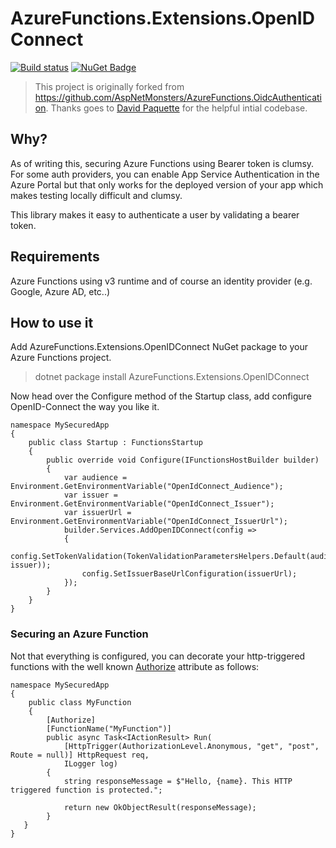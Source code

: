 # AzureFunctions.Extensions.OpenIDConnect
[![Build status](https://github.com/fmichellonet/AzureFunctions.Extensions.OpenIDConnect/workflows/Continuous%20Integration/badge.svg)](https://github.com/fmichellonet/AzureFunctions.Extensions.OpenIDConnect/actions?query=workflow%3A%22Continuous+Integration%22) [![NuGet Badge](https://buildstats.info/nuget/AzureFunctions.Extensions.OpenIDConnect)](https://www.nuget.org/packages/AzureFunctions.Extensions.OpenIDConnect/)

> This project is originally forked from https://github.com/AspNetMonsters/AzureFunctions.OidcAuthentication. Thanks goes to [David Paquette](https://github.com/dpaquette) for the helpful intial codebase.


## Why?
As of writing this, securing Azure Functions using Bearer token is clumsy. For some auth providers, you can enable App Service Authentication in the Azure Portal but that only works for the deployed version of your app which makes testing locally difficult and clumsy.

This library makes it easy to authenticate a user by validating a bearer token.

## Requirements

Azure Functions using v3 runtime and of course an identity provider (e.g. Google, Azure AD, etc..)

## How to use it

Add AzureFunctions.Extensions.OpenIDConnect NuGet package to your Azure Functions project.

> dotnet package install AzureFunctions.Extensions.OpenIDConnect

Now head over the Configure method of the Startup class, add configure OpenID-Connect the way you like it.

```
namespace MySecuredApp
{
    public class Startup : FunctionsStartup
    {
        public override void Configure(IFunctionsHostBuilder builder)
        {
            var audience = Environment.GetEnvironmentVariable("OpenIdConnect_Audience");
            var issuer = Environment.GetEnvironmentVariable("OpenIdConnect_Issuer");
            var issuerUrl = Environment.GetEnvironmentVariable("OpenIdConnect_IssuerUrl");
            builder.Services.AddOpenIDConnect(config =>
            {
                config.SetTokenValidation(TokenValidationParametersHelpers.Default(audience, issuer));
                config.SetIssuerBaseUrlConfiguration(issuerUrl);
            });
        }
    }
}
```

### Securing an Azure Function
Not that everything is configured, you can decorate your http-triggered functions with the well known [Authorize](https://docs.microsoft.com/en-us/dotnet/api/microsoft.aspnetcore.authorization.authorizeattribute?view=aspnetcore-3.1) attribute as follows:

```
namespace MySecuredApp
{
    public class MyFunction
    {
        [Authorize]
        [FunctionName("MyFunction")]
        public async Task<IActionResult> Run(
            [HttpTrigger(AuthorizationLevel.Anonymous, "get", "post", Route = null)] HttpRequest req,
            ILogger log)
        {
            string responseMessage = $"Hello, {name}. This HTTP triggered function is protected.";

            return new OkObjectResult(responseMessage);
        }
   }
}
```
